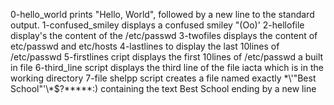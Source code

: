 0-hello_world prints "Hello, World", followed by a new line to the standard output.
1-confused_smiley displays a confused smiley "(Oo)'
2-hellofile display's the content of the /etc/passwd
3-twofiles displays the content of etc/passwd and etc/hosts
4-lastlines to display the last 10lines of /etc/passwd
5-firstlines cript displays the first 10lines of /etc/passwd a built in file
6-third_line script displays the third line of the file iacta which is in the working directory
7-file shelpp script creates a file named  exactly \*\\'"Best School"\'\\*$\?\*\*\*\*\*:) containing the text Best School ending by a new line
